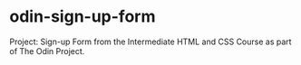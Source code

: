 # odin-sign-up-form
Project: Sign-up Form from the Intermediate HTML and CSS Course as part of The Odin Project.
